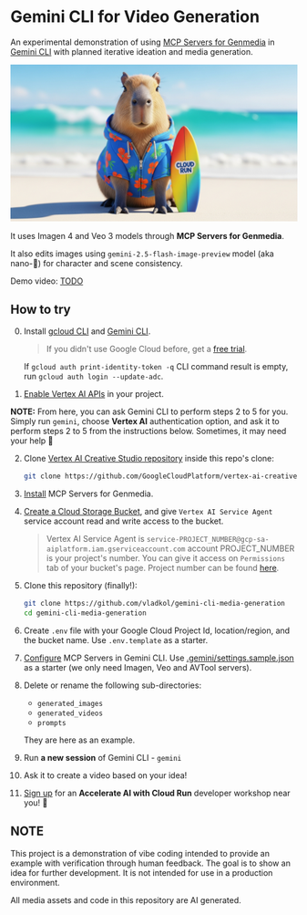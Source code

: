 # Gemini CLI for Video Generation

An experimental demonstration of using [MCP Servers for Genmedia](https://github.com/GoogleCloudPlatform/vertex-ai-creative-studio/tree/main/experiments/mcp-genmedia/sample-agents/geminicli)
in [Gemini CLI](https://github.com/google-gemini/gemini-cli)
with planned iterative ideation and media generation.

![AI Generated Capybara](generated_images/imagen-imagen-4.0-generate-001-20250825-131733-0.png)

It uses Imagen 4 and Veo 3 models through **MCP Servers for Genmedia**.

It also edits images using `gemini-2.5-flash-image-preview` model (aka nano-🍌) for character and scene consistency.

Demo video: [TODO](https://youtube.com)

## How to try

0. Install [gcloud CLI](https://cloud.google.com/sdk/docs/install?utm_campaign=CDR_0xc245fc42_default_b433386287&utm_medium=external&utm_source=blog) and [Gemini CLI](https://github.com/google-gemini/gemini-cli?tab=readme-ov-file#-installation).

    > If you didn't use Google Cloud before, get a [free trial](https://cloud.google.com/free?utm_campaign=CDR_0xc245fc42_default_b433386287&utm_medium=external&utm_source=blog).

   If `gcloud auth print-identity-token -q` CLI command result is empty,
   run `gcloud auth login --update-adc`.

1. [Enable Vertex AI APIs](https://console.cloud.google.com/vertex-ai/dashboard?utm_campaign=CDR_0xc245fc42_default_b433386287&utm_medium=external&utm_source=blog) in your project.

**NOTE:** From here, you can ask Gemini CLI to perform steps 2 to 5 for you.
Simply run `gemini`, choose **Vertex AI** authentication option, and ask it to perform steps 2 to 5 from the instructions below. Sometimes, it may need your help 🙂

2. Clone [Vertex AI Creative Studio repository](https://github.com/GoogleCloudPlatform/vertex-ai-creative-studio) inside this repo's clone:

    ```bash
    git clone https://github.com/GoogleCloudPlatform/vertex-ai-creative-studio
    ```

3. [Install](https://github.com/GoogleCloudPlatform/vertex-ai-creative-studio/blob/main/experiments/mcp-genmedia/mcp-genmedia-go/README.md#getting-started-installation) MCP Servers for Genmedia.

4. [Create a Cloud Storage Bucket](https://console.cloud.google.com/storage/create-bucket?utm_campaign=CDR_0xc245fc42_default_b433386287&utm_medium=external&utm_source=blog), and give `Vertex AI Service Agent` service account read and write access to the bucket.

    > Vertex AI Service Agent is `service-PROJECT_NUMBER@gcp-sa-aiplatform.iam.gserviceaccount.com` account PROJECT_NUMBER is your project's number.
    You can give it access on `Permissions` tab of your bucket's page.
    Project number can be found [here](https://console.cloud.google.com/iam-admin/settings?utm_campaign=CDR_0xc245fc42_default_b433386287&utm_medium=external&utm_source=blog).

5. Clone this repository (finally!):

    ```bash
    git clone https://github.com/vladkol/gemini-cli-media-generation
    cd gemini-cli-media-generation
    ```

6. Create `.env` file with your Google Cloud Project Id, location/region, and the bucket name.
Use `.env.template` as a starter.

7. [Configure](https://github.com/GoogleCloudPlatform/vertex-ai-creative-studio/tree/main/experiments/mcp-genmedia/sample-agents/geminicli) MCP Servers in Gemini CLI. Use [.gemini/settings.sample.json](.gemini/settings.sample.json) as a starter (we only need Imagen, Veo and AVTool servers).

8. Delete or rename the following sub-directories:

    * `generated_images`
    * `generated_videos`
    * `prompts`

    They are here as an example.

9. Run **a new session** of Gemini CLI - `gemini`

10. Ask it to create a video based on your idea!

11. [Sign up](https://cloud.google.com/blog/topics/developers-practitioners/accelerate-ai-with-cloud-run-sign-up-now-for-a-developer-workshop-near-you?utm_campaign=CDR_0xc245fc42_default_b433386287&utm_medium=external&utm_source=blog) for an **Accelerate AI with Cloud Run** developer workshop near you! 🚀

## NOTE

This project is a demonstration of vibe coding intended to provide an example with verification through human feedback.
The goal is to show an idea for further development.
It is not intended for use in a production environment.

All media assets and code in this repository are AI generated.

